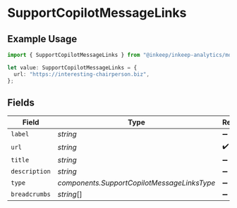 # SupportCopilotMessageLinks

## Example Usage

```typescript
import { SupportCopilotMessageLinks } from "@inkeep/inkeep-analytics/models/components";

let value: SupportCopilotMessageLinks = {
  url: "https://interesting-chairperson.biz",
};
```

## Fields

| Field                                       | Type                                        | Required                                    | Description                                 |
| ------------------------------------------- | ------------------------------------------- | ------------------------------------------- | ------------------------------------------- |
| `label`                                     | *string*                                    | :heavy_minus_sign:                          | N/A                                         |
| `url`                                       | *string*                                    | :heavy_check_mark:                          | N/A                                         |
| `title`                                     | *string*                                    | :heavy_minus_sign:                          | N/A                                         |
| `description`                               | *string*                                    | :heavy_minus_sign:                          | N/A                                         |
| `type`                                      | *components.SupportCopilotMessageLinksType* | :heavy_minus_sign:                          | N/A                                         |
| `breadcrumbs`                               | *string*[]                                  | :heavy_minus_sign:                          | N/A                                         |